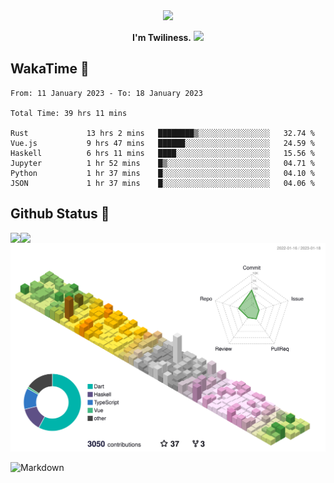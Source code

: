<div align="center">
<img src="https://images.weserv.nl/?url=avatars.githubusercontent.com/u/10475770?v=4&h=360&w=360&fit=cover&mask=circle&maxage=7d"/>
</div>

<div align="center">

**I'm Twiliness.** <a href="https://github.com/DarkHighness"><img src="https://media.giphy.com/media/hvRJCLFzcasrR4ia7z/giphy.gif" width="5%"></a>

</div>

## WakaTime 🧐

<!--START_SECTION:waka-->

```text
From: 11 January 2023 - To: 18 January 2023

Total Time: 39 hrs 11 mins

Rust             13 hrs 2 mins   ████████▒░░░░░░░░░░░░░░░░   32.74 %
Vue.js           9 hrs 47 mins   ██████░░░░░░░░░░░░░░░░░░░   24.59 %
Haskell          6 hrs 11 mins   ████░░░░░░░░░░░░░░░░░░░░░   15.56 %
Jupyter          1 hr 52 mins    █▒░░░░░░░░░░░░░░░░░░░░░░░   04.71 %
Python           1 hr 37 mins    █░░░░░░░░░░░░░░░░░░░░░░░░   04.10 %
JSON             1 hr 37 mins    █░░░░░░░░░░░░░░░░░░░░░░░░   04.06 %
```

<!--END_SECTION:waka-->

## Github Status 🥰

<div> 
	<a href="https://github.com/DarkHighness">
		<img align="left" src="https://github-readme-stats-woad-zeta-10.vercel.app/api?username=DarkHighness&show_icons=true&icon_color=805AD5&text_color=718096&bg_color=ffffff&hide_border=true&count_private=true" />
	</a>
	<a href="https://github.com/DarkHighness">
		<img align="left" src="https://github-readme-stats-woad-zeta-10.vercel.app/api/top-langs/?username=DarkHighness&show_icons=true&icon_color=805AD5&text_color=718096&bg_color=ffffff&hide_border=true&count_private=true">
	</a>
</div>

![3D-Profile](https://raw.githubusercontent.com/DarkHighness/DarkHighness/master/profile-3d-contrib/profile-south-season-animate.svg)



 ![Markdown](https://img.shields.io/badge/markdown%20💘-%23000000.svg?style=for-the-badge&logo=markdown&logoColor=white)
